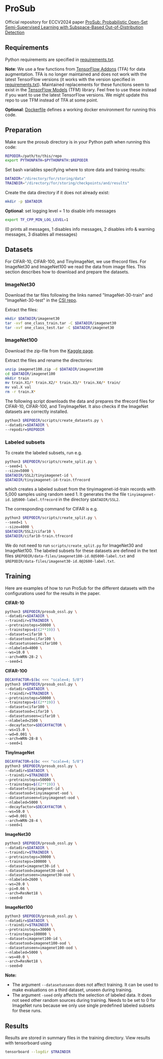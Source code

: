 # ProSub

Official repository for ECCV2024 paper [ProSub: Probabilistic Open-Set Semi-Supervised Learning with Subspace-Based Out-of-Distribution Detection](https://arxiv.org/abs/2407.11735)

## Requirements

Python requirements are specified in [requirements.txt](requirements.txt).

**Note**: We use a few functions from [TensorFlow Addons](https://www.tensorflow.org/addons) (TFA) for data augmentation. TFA is no longer maintained and does not work with the latest TensorFlow versions (it works with the version specified in [requirements.txt](requirements.txt)). Maintained replacements for these functions seem to exist in the [TensorFlow Models](https://www.tensorflow.org/api_docs/python/tfm/vision/augment) (TFM) library. Feel free to use these instead if you want to use the latest TensorFlow versions. We might update this repo to use TFM instead of TFA at some point.

**Optional**: [Dockerfile](Dockerfile) defines a working docker environment for running this code.

## Preparation

Make sure the prosub directory is in your Python path when running this code:
```bash
REPODIR=/path/to/this/repo
export PYTHONPATH=$PYTHONPATH:$REPODIR
```

Set bash variables specifying where to store data and training results:
```bash
DATADIR="/directory/for/storing/data"
TRAINDIR="/directory/for/storing/checkpoints/and/results"
```

Create the data directory if it does not already exist:
```bash
mkdir -p $DATADIR
```

**Optional**: set logging level = 1 to disable info messages
```bash
export TF_CPP_MIN_LOG_LEVEL=1
```
(0 prints all messages, 1 disables info messages, 2 disables info & warning messages, 3 disables all messages)


## Datasets

For CIFAR-10, CIFAR-100, and TinyImageNet, we use tfrecord files. For ImageNet30 and ImageNet100 we read the data from image files. This section describes how to download and prepare the datasets.

### ImageNet30
Download the tar files following the links named "ImageNet-30-train" and "ImageNet-30-test" in the [CSI repo](https://github.com/alinlab/CSI).

Extract the files:
```bash
mkdir $DATADIR/imagenet30
tar -xvf one_class_train.tar -C $DATADIR/imagenet30
tar -xvf one_class_test.tar -C $DATADIR/imagenet30
```

### ImageNet100
Download the zip-file from the [Kaggle page](https://www.kaggle.com/datasets/ambityga/imagenet100).

Extract the files and rename the directories:
```bash
unzip imagenet100.zip -d $DATADIR/imagenet100
cd $DATADIR/imagenet100
mkdir train
mv train.X1/* train.X2/* train.X3/* train.X4/* train/
mv val.X val
rm -r train.X*
```

The following script downloads the data and prepares the tfrecord files for CIFAR-10, CIFAR-100, and TinyImageNet. It also checks if the ImageNet datasets are correctly installed.
```bash
python3 $REPODIR/scripts/create_datasets.py \
--datadir=$DATADIR \
--repodir=$REPODIR
```

### Labeled subsets

To create the labeled subsets, run e.g.
```bash
python3 $REPODIR/scripts/create_split.py \
--seed=1 \
--size=5000 \
$DATADIR/SSL2/tinyimagenet-id \
$DATADIR/tinyimagenet-id-train.tfrecord
```
which creates a labeled subset from the tinyimagenet-id-train records with 5,000 samples using random seed 1. It generates the the file `tinyimagenet-id.1@5000-label.tfrecord` in the directory `$DATADIR/SSL2`.

The corresponding command for CIFAR is e.g.
```bash
python3 $REPODIR/scripts/create_split.py \
--seed=1 \
--size=4000 \
$DATADIR/SSL2/cifar10 \
$DATADIR/cifar10-train.tfrecord
```

We do not need to run `scripts/create_split.py` for ImageNet30 and ImageNet100. The labeled subsets for these datasets are defined in the text files `$REPODIR/data-files/imagenet100-id.0@5000-label.txt` and `$REPODIR/data-files/imagenet30-id.0@2600-label.txt`.

## Training

Here are examples of how to run ProSub for the different datasets with the configurations used for the results in the paper.

**CIFAR-10**
```bash
python3 $REPODIR/prosub_ossl.py \
--datadir=$DATADIR \
--traindir=$TRAINDIR \
--pretrainsteps=50000 \
--trainsteps=$((2**19)) \
--dataset=cifar10 \
--datasetood=cifar100 \
--datasetunseen=cifar100 \
--nlabeled=4000 \
--ws=10.0 \
--arch=WRN-28-2 \
--seed=1
```
**CIFAR-100**
```bash
DECAYFACTOR=$(bc <<< "scale=4; 5/8")
python3 $REPODIR/prosub_ossl.py \
--datadir=$DATADIR \
--traindir=$TRAINDIR \
--pretrainsteps=50000 \
--trainsteps=$((2**19)) \
--dataset=cifar100 \
--datasetood=cifar10 \
--datasetunseen=cifar10 \
--nlabeled=2500 \
--decayfactor=$DECAYFACTOR \
--ws=15.0 \
--wd=0.001 \
--arch=WRN-28-8 \
--seed=1
```

**TinyImageNet**
```bash
DECAYFACTOR=$(bc <<< "scale=4; 5/8")
python3 $REPODIR/prosub_ossl.py \
--datadir=$DATADIR \
--traindir=$TRAINDIR \
--pretrainsteps=50000 \
--trainsteps=$((2**19)) \
--dataset=tinyimagenet-id \
--datasetood=tinyimagenet-ood \
--datasetunseen=tinyimagenet-ood \
--nlabeled=5000 \
--decayfactor=$DECAYFACTOR \
--ws=50.0 \
--wd=0.001 \
--arch=WRN-28-4 \
--seed=1
```

**ImageNet30**
```bash
python3 $REPODIR/prosub_ossl.py \
--datadir=$DATADIR \
--traindir=$TRAINDIR \
--pretrainsteps=30000 \
--trainsteps=100000 \
--dataset=imagenet30-id \
--datasetood=imagenet30-ood \
--datasetunseen=imagenet30-ood \
--nlabeled=2600 \
--ws=20.0 \
--pi=0.66 \
--arch=ResNet18 \
--seed=0
```

**ImageNet100**
```bash
python3 $REPODIR/prosub_ossl.py \
--datadir=$DATADIR \
--traindir=$TRAINDIR \
--pretrainsteps=30000 \
--trainsteps=100000 \
--dataset=imagenet100-id \
--datasetood=imagenet100-ood \
--datasetunseen=imagenet100-ood \
--nlabeled=5000 \
--ws=40.0 \
--arch=ResNet18 \
--seed=0
```

**Note:**
* The argument `--datasetunseen` does not affect training. It can be used to make evaluations on a third dataset, unseen during training.
* The argument `-seed` only affects the selection of labeled data. It does not seed other random sources during training. Needs to be set to 0 for ImageNet runs because we only use single predefined labeled subsets for these runs.

## Results

Results are stored in summary files in the training directory. View results with tensorboard using
```bash
tensorboard --logdir $TRAINDIR
```
